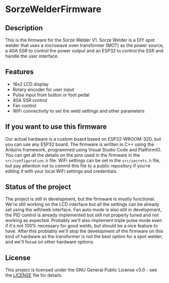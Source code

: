 # SorzeWelderFirmware

## Description
This is the firmware for the Sorze Welder V1.
Sorze Welder is a DIY spot welder that uses a microwave oven transformer (MOT) as
the power source, a 40A SSR to control the power output and an ESP32 to control the
SSR and handle the user interface.

## Features
- 16x2 LCD display
- Rotary encoder for user input
- Pulse input from button or foot pedal
- 40A SSR control
- Fan control
- WiFi connectivity to set the weld settings and other parameters

## If you want to use this firmware
Our actual hardware is a custom board based on ESP32-WROOM-32D, but you can use any ESP32 board.
The firmware is written in C++ using the Arduino framework, programmed using Visual Studio Code and PlatformIO.
You can get all the details on the pins used in the firmware in the `src/configuration.h` file.
WiFi settings can be set in the `src/secrets.h` file, but pay attention not to commit this file to a
public repository if you're editing it with your local WiFi settings and credentials.


## Status of the project
The project is still in development, but the firmware is mostly functional.
We're still working on the LCD interface but all the settings can be already
set using the wifi/web interface.
Fan auto mode is also still in development, the PID control is already implemented but
still not properly tuned and not working as expected.
Probably we'll also implement triple pulse mode even if it's not 100% necessary for
good welds, but should be a nice feature to have.
After this problably we'll stop the development of the firmware on this kind of hardware
as the transformer is not the best option for a spot welder, and we'll focus on other
hardware options.


## License
This project is licensed under the GNU General Public License v3.0 - see the [LICENSE](LICENSE) file for details.